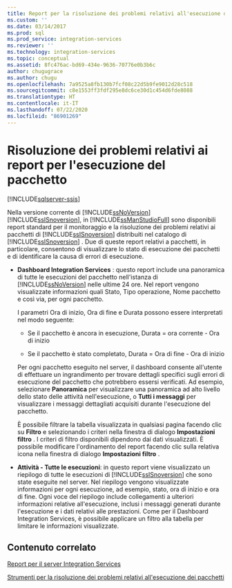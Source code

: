 ```yaml
---
title: Report per la risoluzione dei problemi relativi all'esecuzione dei pacchetti | Microsoft Docs
ms.custom: ''
ms.date: 03/14/2017
ms.prod: sql
ms.prod_service: integration-services
ms.reviewer: ''
ms.technology: integration-services
ms.topic: conceptual
ms.assetid: 8fc476ac-bd69-434e-9636-70776e0b3b6c
author: chugugrace
ms.author: chugu
ms.openlocfilehash: 7a9525a8fb130b7fcf08c22d5b9fe9012d28c518
ms.sourcegitcommit: c8e1553ff3fdf295e8dc6ce30d1c454d6fde8088
ms.translationtype: HT
ms.contentlocale: it-IT
ms.lasthandoff: 07/22/2020
ms.locfileid: "86901269"
---
```

# <a name="troubleshooting-reports-for-package-execution"></a>Risoluzione dei problemi relativi ai report per l'esecuzione del pacchetto

[!INCLUDE[sqlserver-ssis](../../includes/applies-to-version/sqlserver-ssis.md)]


  Nella versione corrente di [!INCLUDE[ssNoVersion](../../includes/ssnoversion-md.md)][!INCLUDE[ssISnoversion](../../includes/ssisnoversion-md.md)], in [!INCLUDE[ssManStudioFull](../../includes/ssmanstudiofull-md.md)] sono disponibili report standard per il monitoraggio e la risoluzione dei problemi relativi ai pacchetti di [!INCLUDE[ssISnoversion](../../includes/ssisnoversion-md.md)] distribuiti nel catalogo di [!INCLUDE[ssISnoversion](../../includes/ssisnoversion-md.md)] . Due di queste report relativi a pacchetti, in particolare, consentono di visualizzare lo stato di esecuzione dei pacchetti e di identificare la causa di errori di esecuzione.  
  
-   **Dashboard Integration Services** : questo report include una panoramica di tutte le esecuzioni del pacchetto nell'istanza di [!INCLUDE[ssNoVersion](../../includes/ssnoversion-md.md)] nelle ultime 24 ore. Nel report vengono visualizzate informazioni quali Stato, Tipo operazione, Nome pacchetto e così via, per ogni pacchetto.  
  
     I parametri Ora di inizio, Ora di fine e Durata possono essere interpretati nel modo seguente:  
  
    -   Se il pacchetto è ancora in esecuzione, Durata = ora corrente - Ora di inizio  
  
    -   Se il pacchetto è stato completato, Durata = Ora di fine - Ora di inizio  
  
     Per ogni pacchetto eseguito nel server, il dashboard consente all'utente di effettuare un ingrandimento per trovare dettagli specifici sugli errori di esecuzione del pacchetto che potrebbero essersi verificati. Ad esempio, selezionare **Panoramica** per visualizzare una panoramica ad alto livello dello stato delle attività nell'esecuzione, o **Tutti i messaggi** per visualizzare i messaggi dettagliati acquisiti durante l'esecuzione del pacchetto.  
  
     È possibile filtrare la tabella visualizzata in qualsiasi pagina facendo clic su **Filtro** e selezionando i criteri nella finestra di dialogo **Impostazioni filtro** . I criteri di filtro disponibili dipendono dai dati visualizzati. È possibile modificare l'ordinamento del report facendo clic sulla relativa icona nella finestra di dialogo **Impostazioni filtro** .  
  
-   **Attività - Tutte le esecuzioni**: in questo report viene visualizzato un riepilogo di tutte le esecuzioni di [!INCLUDE[ssISnoversion](../../includes/ssisnoversion-md.md)] che sono state eseguite nel server. Nel riepilogo vengono visualizzate informazioni per ogni esecuzione, ad esempio, stato, ora di inizio e ora di fine. Ogni voce del riepilogo include collegamenti a ulteriori informazioni relative all'esecuzione, inclusi i messaggi generati durante l'esecuzione e i dati relativi alle prestazioni. Come per il Dashboard Integration Services, è possibile applicare un filtro alla tabella per limitare le informazioni visualizzate.  
  
## <a name="related-content"></a>Contenuto correlato  
 [Report per il server Integration Services](../../integration-services/performance/monitor-running-packages-and-other-operations.md#reports)  
  
 [Strumenti per la risoluzione dei problemi relativi all'esecuzione dei pacchetti](../../integration-services/troubleshooting/troubleshooting-tools-for-package-execution.md)  
  
  
